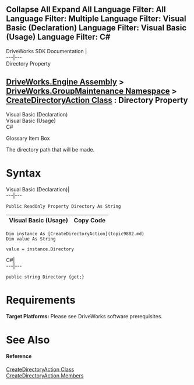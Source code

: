 Collapse All Expand All Language Filter: All  Language Filter: Multiple  Language Filter: Visual Basic (Declaration) Language Filter: Visual Basic (Usage) Language Filter: C#  
---  
DriveWorks SDK Documentation  |   
---|---  
Directory Property   
  
[DriveWorks.Engine Assembly](topic2156.md) > [DriveWorks.GroupMaintenance Namespace](topic9628.md) > [CreateDirectoryAction Class](topic9882.md) : Directory Property  
---  
  
Visual Basic (Declaration)    
Visual Basic (Usage)    
C# 

Glossary Item Box

The directory path that will be made. 

# Syntax

Visual Basic (Declaration)|   
---|---  
      
    
    Public ReadOnly Property Directory As String  
  
Visual Basic (Usage)| Copy Code  
---|---  
      
    
    Dim instance As [CreateDirectoryAction](topic9882.md)
    Dim value As String
     
    value = instance.Directory  
  
C#|   
---|---  
      
    
    public string Directory {get;}  
  
# Requirements

**Target Platforms:** Please see DriveWorks software prerequisites.

# See Also

#### Reference

[CreateDirectoryAction Class](topic9882.md)   
[CreateDirectoryAction Members](topic9883.md)


